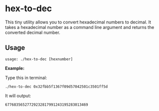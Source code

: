 # hex-to-dec
This tiny utility allows you to convert hexadecimal numbers to decimal. It takes a hexadecimal number as a command line argument and returns the converted decimal number.

## Usage
```
usage: ./hex-to-dec [hexnumber]
```

**Example:**

Type this in terminal:
```
./hex-to-dec 0x32fbb5f1367f09d57042501c3501ff5d
```

It will output:
```
67768356527729232817991243195283013469
```
